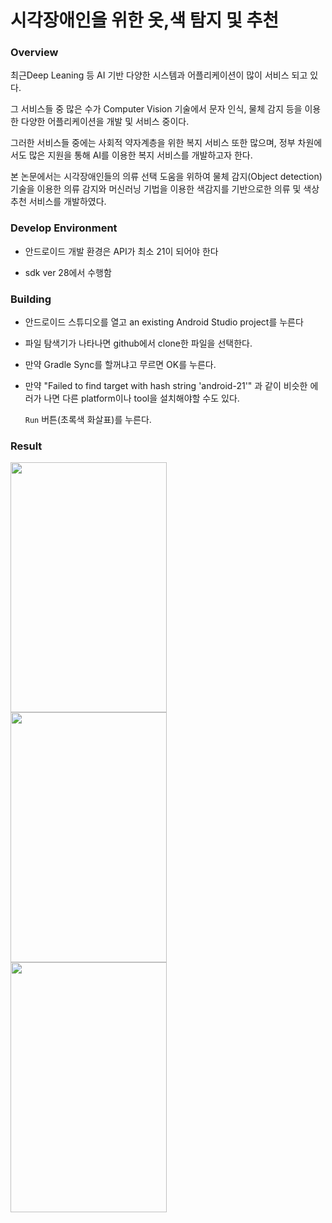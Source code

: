 # 시각장애인을 위한 옷,색 탐지 및 추천 

### Overview

최근Deep Leaning 등 AI 기반 다양한 시스템과 어플리케이션이 많이 서비스 되고 있다. 

그 서비스들 중 많은 수가 Computer Vision 기술에서 문자 인식, 물체 감지 등을 이용한 다양한 어플리케이션을 개발 및 서비스 중이다. 

그러한 서비스들 중에는 사회적 약자계층을 위한 복지 서비스 또한 많으며, 정부 차원에서도 많은 지원을 통해 AI를 이용한 복지 서비스를 개발하고자 한다. 

본 논문에서는 시각장애인들의 의류 선택 도움을 위하여 물체 감지(Object detection) 기술을 이용한 의류 감지와 머신러닝 기법을 이용한 색감지를 기반으로한 의류 및 색상 추천 서비스를 개발하였다.

### Develop Environment

*  안드로이드 개발 환경은 API가 최소 21이 되어야 한다

*  sdk ver 28에서 수행함

### Building

*   안드로이드 스튜디오를 열고 an existing
    Android Studio project를 누른다

*   파일 탐색기가 나타나면 github에서 clone한 파일을 선택한다.

*   만약 Gradle Sync를 할꺼냐고 무르면 OK를 누른다.

*   만약 "Failed to find target with hash string 'android-21'" 과 같이 비슷한 에러가 나면 다른 platform이나 tool을 설치해야할 수도 있다.

    `Run` 버튼(초록색 화살표)를 누른다.


### Result
<img src="https://user-images.githubusercontent.com/48857296/101275725-53efd180-37eb-11eb-9ea8-33fd327ff699.jpg" width="250" height="400" style="display: block;">
<img src="https://user-images.githubusercontent.com/48857296/101275819-0c1d7a00-37ec-11eb-953a-f332138316a2.jpg" width="250"
height="400" style="display: block;">
<img src="https://user-images.githubusercontent.com/48857296/101275834-2a837580-37ec-11eb-94d1-cee649746326.jpg" width="250"
height="400" style="display: block;">



